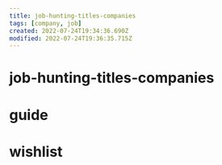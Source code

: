 ```yaml
---
title: job-hunting-titles-companies
tags: [company, job]
created: 2022-07-24T19:34:36.690Z
modified: 2022-07-24T19:36:35.715Z
---
```


# job-hunting-titles-companies

# guide

# wishlist

